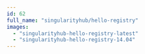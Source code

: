 ```yaml
---
id: 62
full_name: "singularityhub/hello-registry"
images: 
  - "singularityhub-hello-registry-latest"
  - "singularityhub-hello-registry-14.04"
---
```

